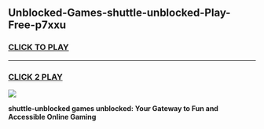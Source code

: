 
## Unblocked-Games-shuttle-unblocked-Play-Free-p7xxu
<h3>
<a href="https://premium76.site?title=shuttle-unblocked&ref=20M">CLICK TO PLAY</a></h3>
<hr>

<h3>
<a href="https://premium76.site?title=shuttle-unblocked&ref=20M">CLICK 2 PLAY</a>
  
</h3>

<a href="https://premium76.site?title=shuttle-unblocked&ref=19M"><img src="https://clearcache.store/games.png"></a>


**shuttle-unblocked games unblocked: Your Gateway to Fun and Accessible Online Gaming**
